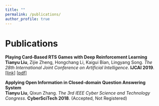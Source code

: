 ```yaml
---
title: ""
permalink: /publications/
author_profile: true
---
```


Publications
======
<b>Playing Card-Based RTS Games with Deep Reinforcement Learning</b> <br> 
<b>Tianyu Liu</b>, Zijie Zheng, Hongchang Li, Kaigui Bian, Lingyang Song.
<i>The 28th International Joint Conference on Artificial Intelligence</i>. <b>IJCAI 2019</b>. [[link]](https://www.ijcai.org/proceedings/2019/631) [[pdf]](https://www.ijcai.org/proceedings/2019/0631.pdf)

<b>Applying Open Information in Closed-domain Question Answering System</b> <br> 
<b>Tianyu Liu</b>, Qixun Zhang.
<i>The 3rd IEEE Cyber Science and Technology Congress</i>. <b>CyberSciTech 2018</b>.
(Accepted, Not Registered)
